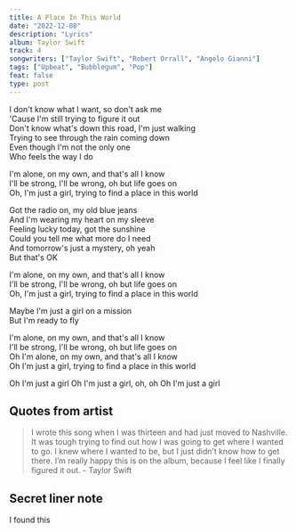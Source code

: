 ```yaml
---
title: A Place In This World
date: "2022-12-08"
description: "Lyrics"
album: Taylor Swift
track: 4
songwriters: ["Taylor Swift", "Robert Orrall", "Angelo Gianni"]
tags: ["Upbeat", "Bubblegum", "Pop"]
feat: false
type: post
---
```


<p className="verse-one">
I don't know what I want, so don't ask me <br />
'Cause I'm still trying to figure it out <br />
Don't know what's down this road, I'm just walking <br />
Trying to see through the rain coming down <br />
Even though I'm not the only one <br />
Who feels the way I do <br />
</p>
<p className="chorus">
I'm alone, on my own, and that's all I know <br />
I'll be strong, I'll be wrong, oh but life goes on <br />
Oh, I'm just a girl, trying to find a place in this world <br />
</p>
<p className="verse-two">
Got the radio on, my old blue jeans <br />
And I'm wearing my heart on my sleeve <br />
Feeling lucky today, got the sunshine <br />
Could you tell me what more do I need <br />
And tomorrow's just a mystery, oh yeah <br />
But that's OK <br />
</p>
<p className="chorus">
I'm alone, on my own, and that's all I know <br />
I'll be strong, I'll be wrong, oh but life goes on <br />
Oh, I'm just a girl, trying to find a place in this world <br />
</p>
<p className="bridge">
Maybe I'm just a girl on a mission <br />
But I'm ready to fly <br />
</p>
<p className="chorus">
I'm alone, on my own, and that's all I know <br />
I'll be strong, I'll be wrong, oh but life goes on <br />
Oh I'm alone, on my own, and that's all I know <br />
Oh I'm just a girl, trying to find a place in this world <br />
</p>
<p className="outro">
Oh I'm just a girl
Oh I'm just a girl, oh, oh
Oh I'm just a girl
</p>

## Quotes from artist

<blockquote>
I wrote this song when I was thirteen and had just moved to Nashville. It was tough trying to find out how I was going to get where I wanted to go. I knew where I wanted to be, but I just didn’t know how to get there. I’m really happy this is on the album, because I feel like I finally figured it out. - Taylor Swift
</blockquote>

## Secret liner note

I found this
